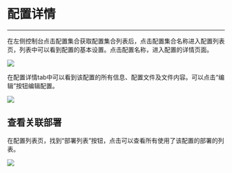 # 配置详情

---

在左侧控制台点击配置集合获取配置集合列表后，点击配置集合名称进入配置列表页，列表中可以看到配置的基本设置。点击配置名称，进入配置的详情页面。

![](https://domeos-pics.bjcnc.scs.sohucs.com/%E9%85%8D%E7%BD%AE%E8%AF%A6%E6%83%85.png)

在配置详情tab中可以看到该配置的所有信息、配置文件及文件内容。可以点击“编辑”按钮编辑配置。

![](https://domeos-pics.bjcnc.scs.sohucs.com/%E9%85%8D%E7%BD%AE%E8%AF%A6%E6%83%8501.png)

## 查看关联部署

在配置列表页，找到“部署列表”按钮，点击可以查看所有使用了该配置的部署的列表。

![](https://domeos-pics.bjcnc.scs.sohucs.com/%E9%85%8D%E7%BD%AE%E8%AF%A6%E6%83%8502.png)
